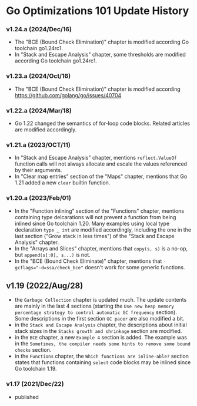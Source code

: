 
# Go Optimizations 101 Update History

### v1.24.a (2024/Dec/16)

* The "BCE (Bound Check Elimination)" chapter is modified according Go toolchain go1.24rc1.
* In "Stack and Escape Analysis" chapter, some thresholds are modified according Go toolchain go1.24rc1.

### v1.23.a (2024/Oct/16)

* The "BCE (Bound Check Elimination)" chapter is modified according https://github.com/golang/go/issues/40704

### v1.22.a (2024/Mar/18)

* Go 1.22 changed the semantics of for-loop code blocks. Related articles are modified accordingly.

### v1.21.a (2023/OCT/11)

* In "Stack and Escape Analysis" chapter, mentions `reflect.ValueOf` function calls will not always allocate and escale the values referenced by their arguments.
* In "Clear map entries" section of the "Maps" chapter, mentions that Go 1.21 added a new `clear` builtin function.

### v1.20.a (2023/Feb/01)

* In the "Function inlining" section of the "Functions" chapter, mentions containing type delcarations will not prevent a function from being inlined since Go toolchain 1.20. Many examples using local type declaration `type _ int` are modified accordingly, including the one in the last section ("Grow stack in less times") of the "Stack and Escape Analysis" chapter.
* In the "Arrays and Slices" chapter, mentions that `copy(s, s)` is a no-op, but `append(s[:0], s...)` is not.
* In the "BCE (Bound Check Eliminate)" chapter, mentions that `-gcflags="-d=ssa/check_bce"` doesn't work for some generic functions.

## v1.19 (2022/Aug/28)

* the `Garbage Collection` chapter is updated much. The update contents are mainly in the last 4 sections (starting the `Use new heap memory percentage strategy to control automatic GC frequency` section). Some descriptions in the first section `GC pacer` are also modified a bit.
* in the `Stack and Escape Analysis` chapter, the descriptions about initial stack sizes in the `Stacks growth and shrinkage` section are modified.
* in the `BCE` chapter, a new `Example 4` section is added. The example was in the `Sometimes, the compiler needs some hints to remove some bound checks` section.
* in the `Functions` chapter, the `Which functions are inline-able?` section states that functions containing `select` code blocks may be inlined since Go toolchain 1.19.

### v1.17 (2021/Dec/22)

* published
